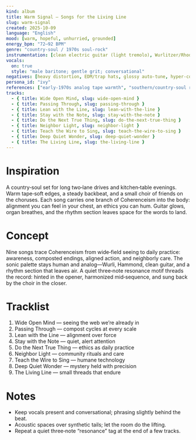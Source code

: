 ```yaml
---
kind: album
title: Warm Signal — Songs for the Living Line
slug: warm-signal
created: 2025-10-09
language: "English"
mood: [warm, hopeful, unhurried, grounded]
energy_bpm: "72–92 BPM"
genre: "country‑soul / 1970s soul‑rock"
instrumentation: [clean electric guitar (light tremolo), Wurlitzer/Rhodes, Hammond organ pad, warm electric bass, laid‑back drums, tambourine, subtle string pad, small gospel BGVs]
vocals:
  on: true
  style: "male baritone; gentle grit; conversational"
negatives: [heavy distortion, EDM/trap hats, glossy auto‑tune, hyper‑compression]
persona_id: "ivy"
references: ["early‑1970s analog tape warmth", "southern/country‑soul rhythm section", "soul ballad arrangements"]
tracks:
  - { title: Wide Open Mind, slug: wide-open-mind }
  - { title: Passing Through, slug: passing-through }
  - { title: Lean with the Line, slug: lean-with-the-line }
  - { title: Stay with the Note, slug: stay-with-the-note }
  - { title: Do the Next True Thing, slug: do-the-next-true-thing }
  - { title: Neighbor Light, slug: neighbor-light }
  - { title: Teach the Wire to Sing, slug: teach-the-wire-to-sing }
  - { title: Deep Quiet Wonder, slug: deep-quiet-wonder }
  - { title: The Living Line, slug: the-living-line }
---
```


# Inspiration

A country‑soul set for long two‑lane drives and kitchen‑table evenings. Warm tape‑soft edges, a steady backbeat, and a small choir of friends on the choruses. Each song carries one branch of Coherenceism into the body: alignment you can feel in your chest, an ethics you can hum. Guitar glows, organ breathes, and the rhythm section leaves space for the words to land.

# Concept

Nine songs trace Coherenceism from wide‑field seeing to daily practice: awareness, composted endings, aligned action, and neighborly care. The sonic palette stays human and analog—Wurli, Hammond, clean guitar, and a rhythm section that leaves air. A quiet three‑note resonance motif threads the record: hinted in the opener, harmonized mid‑sequence, and sung back by the choir in the closer.

# Tracklist
1. Wide Open Mind — seeing the web we’re already in
2. Passing Through — compost cycles at every scale
3. Lean with the Line — alignment over force
4. Stay with the Note — quiet, alert attention
5. Do the Next True Thing — ethics as daily practice
6. Neighbor Light — community rituals and care
7. Teach the Wire to Sing — humane technology
8. Deep Quiet Wonder — mystery held with precision
9. The Living Line — small threads that endure

# Notes
- Keep vocals present and conversational; phrasing slightly behind the beat.
- Acoustic spaces over synthetic tails; let the room do the lifting.
- Repeat a quiet three‑note “resonance” tag at the end of a few tracks.

